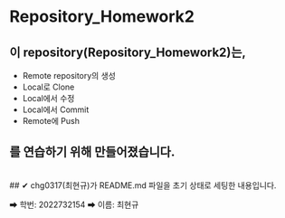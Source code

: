 # Repository_Homework2

## 이 repository(Repository_Homework2)는,

* Remote repository의 생성
* Local로 Clone
* Local에서 수정
* Local에서 Commit
* Remote에 Push

## 를 연습하기 위해 만들어졌습니다.
<br>
## ✔ chg0317(최현규)가 README.md 파일을 초기 상태로 세팅한 내용입니다. <br>

➡ 학번: 2022732154
➡ 이름: 최현규